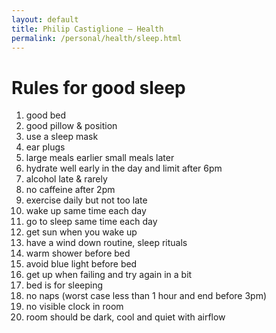 ```yaml
---
layout: default
title: Philip Castiglione – Health
permalink: /personal/health/sleep.html
---
```


# Rules for good sleep

1. good bed
2. good pillow & position 
3. use a sleep mask
4. ear plugs
5. large meals earlier small meals later
6. hydrate well early in the day and limit after 6pm
7. alcohol late & rarely
8. no caffeine after 2pm
9. exercise daily but not too late
10. wake up same time each day
11. go to sleep same time each day
12. get sun when you wake up
13. have a wind down routine, sleep rituals
14. warm shower before bed
15. avoid blue light before bed
16. get up when failing and try again in a bit
17. bed is for sleeping
18. no naps (worst case less than 1 hour and end before 3pm)
19. no visible clock in room
20. room should be dark, cool and quiet with airflow
